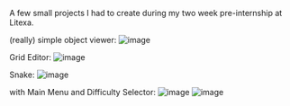 A few small projects I had to create during my two week pre-internship at Litexa.

(really) simple object viewer:
![image](https://github.com/vKekz/PraktikumUnity/assets/43937246/5bb63c60-6206-4940-b518-1dbe3199e05d)

Grid Editor:
![image](https://github.com/vKekz/PraktikumUnity/assets/43937246/bebedd4a-7e58-4e4f-93a7-46c47fcf020a)

Snake:
![image](https://github.com/vKekz/PraktikumUnity/assets/43937246/618dfc2d-3e9d-452c-812b-96e4c2dacadd)

with Main Menu and Difficulty Selector:
![image](https://github.com/vKekz/PraktikumUnity/assets/43937246/0a1c6807-bcef-4627-a0f8-31273eacbc5d)
![image](https://github.com/vKekz/PraktikumUnity/assets/43937246/ac0121a9-9af1-4258-a2c2-64d569e09a66)
